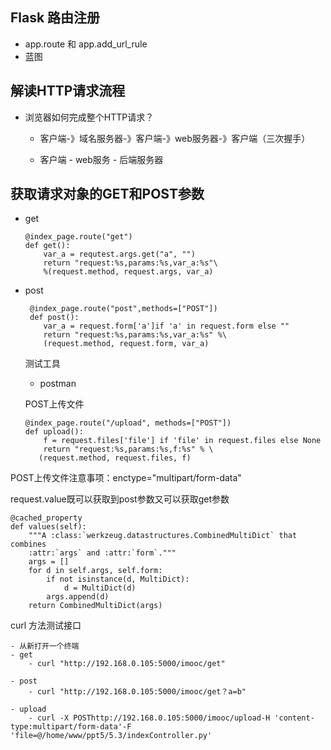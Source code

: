 ## Flask 路由注册

- app.route 和 app.add_url_rule
- 蓝图

## 解读HTTP请求流程

- 浏览器如何完成整个HTTP请求？

    - 客户端-》域名服务器-》客户端-》web服务器-》客户端（三次握手）
   
    - 客户端 - web服务 - 后端服务器
    
## 获取请求对象的GET和POST参数

  - get
    
        @index_page.route("get")
        def get():
            var_a = requtest.args.get("a", "")
            return "request:%s,params:%s,var_a:%s"\
            %(request.method, request.args, var_a)
  - post
  
         @index_page.route("post",methods=["POST"])
         def post():
            var_a = request.form['a']if 'a' in request.form else ""
            return "request:%s,params:%s,var_a:%s" %\
            (request.method, request.form, var_a)
    
    测试工具
    
      - postman
      
    POST上传文件
        
        @index_page.route("/upload", methods=["POST"])
        def upload():
            f = request.files['file'] if 'file' in request.files else None
            return "request:%s,params:%s,f:%s" % \
           (request.method, request.files, f)
              
   POST上传文件注意事项：enctype="multipart/form-data"
   
   request.value既可以获取到post参数又可以获取get参数
   
    @cached_property
    def values(self):
        """A :class:`werkzeug.datastructures.CombinedMultiDict` that combines
        :attr:`args` and :attr:`form`."""
        args = []
        for d in self.args, self.form:
            if not isinstance(d, MultiDict):
                d = MultiDict(d)
            args.append(d)
        return CombinedMultiDict(args)

curl 方法测试接口

    - 从新打开一个终端
    - get
        - curl "http://192.168.0.105:5000/imooc/get"

    - post
        - curl "http://192.168.0.105:5000/imooc/get？a=b"

    - upload        
        - curl -X POSThttp://192.168.0.105:5000/imooc/upload-H 'content-type:multipart/form-data'-F 'file=@/home/www/ppt5/5.3/indexController.py'


 
        
